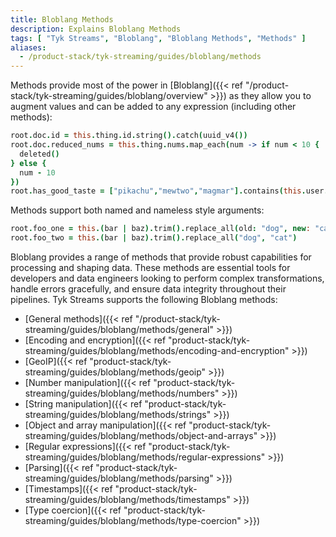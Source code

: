 ```yaml
---
title: Bloblang Methods
description: Explains Bloblang Methods
tags: [ "Tyk Streams", "Bloblang", "Bloblang Methods", "Methods" ]
aliases:
  - /product-stack/tyk-streaming/guides/bloblang/methods
---
```


Methods provide most of the power in [Bloblang]({{< ref "/product-stack/tyk-streaming/guides/bloblang/overview" >}}) as they allow you to augment values and can be added to any expression (including other methods):

```coffee
root.doc.id = this.thing.id.string().catch(uuid_v4())
root.doc.reduced_nums = this.thing.nums.map_each(num -> if num < 10 {
  deleted()
} else {
  num - 10
})
root.has_good_taste = ["pikachu","mewtwo","magmar"].contains(this.user.fav_pokemon)
```

Methods support both named and nameless style arguments:

```coffee
root.foo_one = this.(bar | baz).trim().replace_all(old: "dog", new: "cat")
root.foo_two = this.(bar | baz).trim().replace_all("dog", "cat")
```

Bloblang provides a range of methods that provide robust capabilities for processing and shaping data. These methods are essential tools for developers and data engineers looking to perform complex transformations, handle errors gracefully, and ensure data integrity throughout their pipelines. Tyk Streams supports the following Bloblang methods:

- [General methods]({{< ref "/product-stack/tyk-streaming/guides/bloblang/methods/general" >}})
- [Encoding and encryption]({{< ref "product-stack/tyk-streaming/guides/bloblang/methods/encoding-and-encryption" >}})
- [GeoIP]({{< ref "product-stack/tyk-streaming/guides/bloblang/methods/geoip" >}})
- [Number manipulation]({{< ref "product-stack/tyk-streaming/guides/bloblang/methods/numbers" >}})
- [String manipulation]({{< ref "product-stack/tyk-streaming/guides/bloblang/methods/strings" >}})
- [Object and array manipulation]({{< ref "product-stack/tyk-streaming/guides/bloblang/methods/object-and-arrays" >}})
- [Regular expressions]({{< ref "product-stack/tyk-streaming/guides/bloblang/methods/regular-expressions" >}})
- [Parsing]({{< ref "product-stack/tyk-streaming/guides/bloblang/methods/parsing" >}})
- [Timestamps]({{< ref "product-stack/tyk-streaming/guides/bloblang/methods/timestamps" >}})
- [Type coercion]({{< ref "product-stack/tyk-streaming/guides/bloblang/methods/type-coercion" >}})
